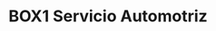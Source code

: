 ---
title: "BOX1 Servicio Automotriz"
url: /la-paz/box1-servicio-automotriz/
shop: reparación de automóviles
---